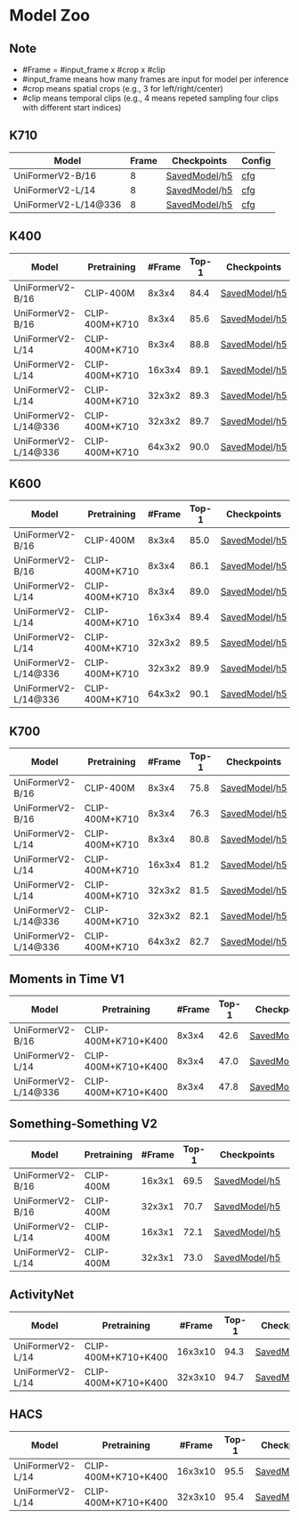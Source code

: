 # Model Zoo

## Note

-  \#Frame = \#input_frame x \#crop x \#clip
  - \#input_frame means how many frames are input for model per inference
  - \#crop means spatial crops (e.g., 3 for left/right/center)
  - \#clip means temporal clips (e.g., 4 means repeted sampling four clips with different start indices)

## K710

| Model                       | Frame | Checkpoints    | Config  |
| --------------------------- | ------ | ----- | -------- |
| UniFormerV2-B/16            | 8     | [SavedModel]()/[h5](https://github.com/innat/UniFormerV2/releases/download/v1.0/TFUniFormerV2_K710_B16_8x224.h5) | [cfg](https://github.com/OpenGVLab/UniFormerV2/blob/main/exp/k710/k710_b16_f8x224/config.yaml) |
| UniFormerV2-L/14            | 8     | [SavedModel]()/[h5](https://github.com/innat/UniFormerV2/releases/download/v1.0/TFUniFormerV2_K710_L14_8x224.h5) | [cfg](https://github.com/OpenGVLab/UniFormerV2/blob/main/exp/k710/k710_l14_f8x224/config.yaml) |
| UniFormerV2-L/14@336        | 8     | [SavedModel]()/[h5](https://github.com/innat/UniFormerV2/releases/download/v1.0/TFUniFormerV2_K710_L14_8x336.h5) | [cfg](https://github.com/OpenGVLab/UniFormerV2/blob/main/exp/k710/k710_l14_f8x336/config.yaml) |


## K400

| Model    | Pretraining  | #Frame | Top-1 | Checkpoints | Config   |
| -------------------- | -------- | ------ | ----- | ---- | ----- |
| UniFormerV2-B/16     | CLIP-400M      | 8x3x4  | 84.4  | [SavedModel]()/[h5]()  | ? |
| UniFormerV2-B/16     | CLIP-400M+K710 | 8x3x4  | 85.6  | [SavedModel]()/[h5]()  | ? |
| UniFormerV2-L/14     | CLIP-400M+K710 | 8x3x4  | 88.8  | [SavedModel]()/[h5]()  | ? |
| UniFormerV2-L/14     | CLIP-400M+K710 | 16x3x4 | 89.1  | [SavedModel]()/[h5]()  | ? |
| UniFormerV2-L/14     | CLIP-400M+K710 | 32x3x2 | 89.3  | [SavedModel]()/[h5]()  | ? |
| UniFormerV2-L/14@336 | CLIP-400M+K710 | 32x3x2 | 89.7  | [SavedModel]()/[h5]()  | ? |
| UniFormerV2-L/14@336 | CLIP-400M+K710 | 64x3x2 | 90.0  | [SavedModel]()/[h5]()  | ? | 



## K600

| Model | Pretraining | #Frame | Top-1 | Checkpoints  | Config    |
| ----------- | ------ | ------ | ---- | ------ | ------- |
| UniFormerV2-B/16     | CLIP-400M      | 8x3x4  | 85.0  | [SavedModel]()/[h5]() | ? |
| UniFormerV2-B/16     | CLIP-400M+K710 | 8x3x4  | 86.1  | [SavedModel]()/[h5]() | ? |
| UniFormerV2-L/14     | CLIP-400M+K710 | 8x3x4  | 89.0  | [SavedModel]()/[h5]() | ? |
| UniFormerV2-L/14     | CLIP-400M+K710 | 16x3x4 | 89.4  | [SavedModel]()/[h5]() | ? |
| UniFormerV2-L/14     | CLIP-400M+K710 | 32x3x2 | 89.5  | [SavedModel]()/[h5]() | ? |
| UniFormerV2-L/14@336 | CLIP-400M+K710 | 32x3x2 | 89.9  | [SavedModel]()/[h5]() | ? |
| UniFormerV2-L/14@336 | CLIP-400M+K710 | 64x3x2 | 90.1  | [SavedModel]()/[h5]() | ? |


## K700

| Model   | Pretraining    | #Frame | Top-1 | Checkpoints | Config   |
| --------- | ----- | ------ |----- | ------ | ---- |
| UniFormerV2-B/16     | CLIP-400M      | 8x3x4  | 75.8  | [SavedModel]()/[h5]() | ? |
| UniFormerV2-B/16     | CLIP-400M+K710 | 8x3x4  | 76.3  | [SavedModel]()/[h5]() | ? |
| UniFormerV2-L/14     | CLIP-400M+K710 | 8x3x4  | 80.8  | [SavedModel]()/[h5]() | ? |
| UniFormerV2-L/14     | CLIP-400M+K710 | 16x3x4 | 81.2  | [SavedModel]()/[h5]() | ? |
| UniFormerV2-L/14     | CLIP-400M+K710 | 32x3x2 | 81.5  | [SavedModel]()/[h5]() | ? |
| UniFormerV2-L/14@336 | CLIP-400M+K710 | 32x3x2 | 82.1  | [SavedModel]()/[h5]() | ? |
| UniFormerV2-L/14@336 | CLIP-400M+K710 | 64x3x2 | 82.7  | [SavedModel]()/[h5]() | ? |



## Moments in Time V1

| Model  | Pretraining | #Frame | Top-1 | Checkpoints  | Config  |
| -------- | ---------- | ------ | ------ | ------------ | ----------- |
| UniFormerV2-B/16     | CLIP-400M+K710+K400 | 8x3x4  | 42.6  | [SavedModel]()/[h5]() | ? |
| UniFormerV2-L/14     | CLIP-400M+K710+K400 | 8x3x4  | 47.0  | [SavedModel]()/[h5]() | ? |
| UniFormerV2-L/14@336 | CLIP-400M+K710+K400 | 8x3x4  | 47.8  | [SavedModel]()/[h5]() | ? |


## Something-Something V2

| Model | Pretraining | #Frame | Top-1 | Checkpoints  | Config  |
| --- | ----------- | ------ | ----- | -------- | ---------- | 
| UniFormerV2-B/16 | CLIP-400M   | 16x3x1 | 69.5  | [SavedModel]()/[h5]() | ? |
| UniFormerV2-B/16 | CLIP-400M   | 32x3x1 | 70.7  | [SavedModel]()/[h5]() | ? |
| UniFormerV2-L/14 | CLIP-400M   | 16x3x1 | 72.1  | [SavedModel]()/[h5]() | ? |
| UniFormerV2-L/14 | CLIP-400M   | 32x3x1 | 73.0  | [SavedModel]()/[h5]() | ? |

## ActivityNet

| Model  | Pretraining  | #Frame  | Top-1 | Checkpoints  | Config  |
| --- | ----- | ------- | ----- | ---------- | ------ | 
| UniFormerV2-L/14 | CLIP-400M+K710+K400 | 16x3x10 | 94.3  | [SavedModel]()/[h5]() | ? |
| UniFormerV2-L/14 | CLIP-400M+K710+K400 | 32x3x10 | 94.7  | [SavedModel]()/[h5]() | ? |

## HACS

| Model | Pretraining  | #Frame  | Top-1 | Checkpoints  | Config  |
| ---------------- | ----- | ------- | ----- | ----------- | ----------- 
| UniFormerV2-L/14 | CLIP-400M+K710+K400 | 16x3x10 | 95.5  | [SavedModel]()/[h5]() |
| UniFormerV2-L/14 | CLIP-400M+K710+K400 | 32x3x10 | 95.4  | [SavedModel]()/[h5]() |

